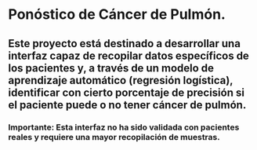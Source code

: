 # Ponóstico de Cáncer de Pulmón.
## Este proyecto está destinado a desarrollar una interfaz capaz de recopilar datos específicos de los pacientes y, a través de un modelo de aprendizaje automático (regresión logística), identificar con cierto porcentaje de precisión si el paciente puede o no tener cáncer de pulmón.

### Importante: Esta interfaz no ha sido validada con pacientes reales y requiere una mayor recopilación de muestras.
